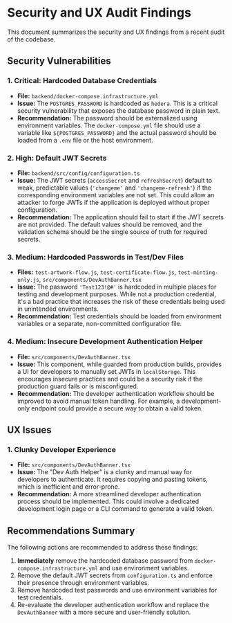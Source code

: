# Security and UX Audit Findings

This document summarizes the security and UX findings from a recent audit of the codebase.

## Security Vulnerabilities

### 1. Critical: Hardcoded Database Credentials

-   **File:** `backend/docker-compose.infrastructure.yml`
-   **Issue:** The `POSTGRES_PASSWORD` is hardcoded as `hedera`. This is a critical security vulnerability that exposes the database password in plain text.
-   **Recommendation:** The password should be externalized using environment variables. The `docker-compose.yml` file should use a variable like `${POSTGRES_PASSWORD}` and the actual password should be loaded from a `.env` file or the host environment.

### 2. High: Default JWT Secrets

-   **File:** `backend/src/config/configuration.ts`
-   **Issue:** The JWT secrets (`accessSecret` and `refreshSecret`) default to weak, predictable values (`'changeme'` and `'changeme-refresh'`) if the corresponding environment variables are not set. This could allow an attacker to forge JWTs if the application is deployed without proper configuration.
-   **Recommendation:** The application should fail to start if the JWT secrets are not provided. The default values should be removed, and the validation schema should be the single source of truth for required secrets.

### 3. Medium: Hardcoded Passwords in Test/Dev Files

-   **Files:** `test-artwork-flow.js`, `test-certificate-flow.js`, `test-minting-only.js`, `src/components/DevAuthBanner.tsx`
-   **Issue:** The password `'Test123!@#'` is hardcoded in multiple places for testing and development purposes. While not a production credential, it's a bad practice that increases the risk of these credentials being used in unintended environments.
-   **Recommendation:** Test credentials should be loaded from environment variables or a separate, non-committed configuration file.

### 4. Medium: Insecure Development Authentication Helper

-   **File:** `src/components/DevAuthBanner.tsx`
-   **Issue:** This component, while guarded from production builds, provides a UI for developers to manually set JWTs in `localStorage`. This encourages insecure practices and could be a security risk if the production guard fails or is misconfigured.
-   **Recommendation:** The developer authentication workflow should be improved to avoid manual token handling. For example, a development-only endpoint could provide a secure way to obtain a valid token.

## UX Issues

### 1. Clunky Developer Experience

-   **File:** `src/components/DevAuthBanner.tsx`
-   **Issue:** The "Dev Auth Helper" is a clunky and manual way for developers to authenticate. It requires copying and pasting tokens, which is inefficient and error-prone.
-   **Recommendation:** A more streamlined developer authentication process should be implemented. This could involve a dedicated development login page or a CLI command to generate a valid token.

## Recommendations Summary

The following actions are recommended to address these findings:

1.  **Immediately** remove the hardcoded database password from `docker-compose.infrastructure.yml` and use environment variables.
2.  Remove the default JWT secrets from `configuration.ts` and enforce their presence through environment variables.
3.  Remove hardcoded test passwords and use environment variables for test credentials.
4.  Re-evaluate the developer authentication workflow and replace the `DevAuthBanner` with a more secure and user-friendly solution.
